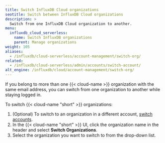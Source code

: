 ```yaml
---
title: Switch InfluxDB Cloud organizations
seotitle: Switch between InfluxDB Cloud organizations
description: >
  Switch from one InfluxDB Cloud organization to another.  
menu:
  influxdb_cloud_serverless:
    name: Switch InfluxDB organizations
    parent: Manage organizations
weight: 105
aliases:
  - /influxdb/cloud-serverless/account-management/switch-org/
related:
  - /influxdb/cloud-serverless/admin/accounts/switch-account/
alt_engine: /influxdb/cloud/account-management/switch-org/
---
```


If you belong to more than one {{< cloud-name >}} organization with the same email address, you can switch from one organization to another while staying logged in.

To switch {{< cloud-name "short" >}} organizations:

1. (Optional) To switch to an organization in a different account, [switch accounts](/influxdb/cloud/account-management/switch-account/).
2. In the {{< cloud-name "short" >}} UI, click the organization name in the header and select **Switch Organizations**.
3. Select the organization you want to switch to from the drop-down list.
